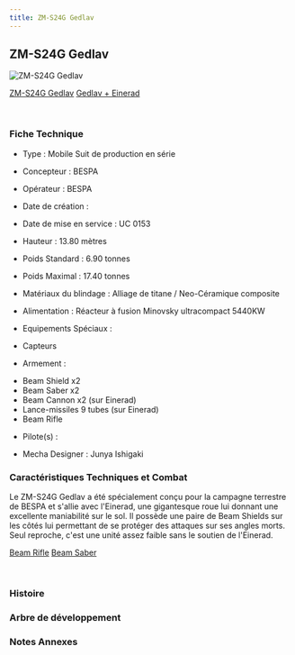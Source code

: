 ```yaml
---
title: ZM-S24G Gedlav
---
```


ZM-S24G Gedlav
--------------



![ZM-S24G Gedlav](/images/stories/saga/vgundam/mechas/zm-s24g.png)

[ZM-S24G Gedlav](javascript:change_image_m('images/stories/saga/vgundam/mechas/zm-s24g.png');)
[Gedlav + Einerad](javascript:change_image_m('images/stories/saga/vgundam/mechas/zm-s24g-einerad.png');)

 

### Fiche Technique


- Type : Mobile Suit de production en série
  
- Concepteur : BESPA
  
- Opérateur : BESPA
  
- Date de création : 
  
- Date de mise en service : UC 0153
  
- Hauteur : 13.80 mètres
  
- Poids Standard : 6.90 tonnes
  
- Poids Maximal : 17.40 tonnes
  
- Matériaux du blindage : Alliage de titane / Neo-Céramique composite
  
- Alimentation : Réacteur à fusion Minovsky ultracompact 5440KW
  
- Equipements Spéciaux :


* Capteurs


- Armement :


* Beam Shield x2
* Beam Saber x2
* Beam Cannon x2 (sur Einerad)
* Lance-missiles 9 tubes (sur Einerad)
* Beam Rifle


- Pilote(s) : 





- Mecha Designer : Junya Ishigaki


### Caractéristiques Techniques et Combat


Le ZM-S24G Gedlav a été spécialement conçu pour la campagne terrestre de BESPA et s'allie avec l'Einerad, une gigantesque roue lui donnant une excellente maniabilité sur le sol. Il possède une paire de Beam Shields sur les côtés lui permettant de se protéger des attaques sur ses angles morts. Seul reproche, c'est une unité assez faible sans le soutien de l'Einerad.





[Beam Rifle](javascript:accessoires_m('images/stories/saga/vgundam/mechas/zm-s24g-beamrifle.jpg');)
[Beam Saber](javascript:accessoires_m('images/stories/saga/vgundam/mechas/zm-s24g-beamsaber.jpg');)

 

### Histoire


### Arbre de développement


### Notes Annexes


